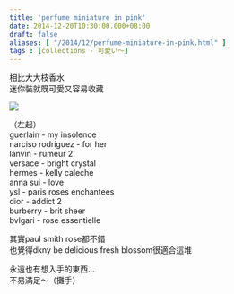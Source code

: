 ```yaml
---
title: 'perfume miniature in pink'
date: 2014-12-20T10:30:00.000+08:00
draft: false
aliases: [ "/2014/12/perfume-miniature-in-pink.html" ]
tags : [collections - 可愛い〜]
---
```


相比大大枝香水  
迷你裝就既可愛又容易收藏  

[![](https://farm8.staticflickr.com/7486/16017342655_e373e4b34f_z.jpg)](https://farm8.staticflickr.com/7486/16017342655_e373e4b34f_z.jpg)

（左起）  
guerlain - my insolence  
narciso rodriguez - for her  
lanvin - rumeur 2  
versace - bright crystal  
hermes - kelly caleche  
anna sui - love  
ysl - paris roses enchantees  
dior - addict 2  
burberry - brit sheer  
bvlgari - rose essentielle  
  
其實paul smith rose都不錯  
也覺得dkny be delicious fresh blossom很適合這堆  
  
永遠也有想入手的東西...  
不易滿足～（攤手）